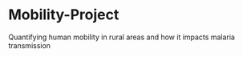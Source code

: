 # Mobility-Project
Quantifying human mobility in rural areas and how it impacts malaria transmission
